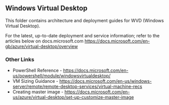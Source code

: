 ## Windows Virtual Desktop

This folder contains architecture and deployment guides for WVD (Windows Virtual Desktop).

For the latest, up-to-date deployment and service information; refer to the articles below on docs.microsoft.com
https://docs.microsoft.com/en-gb/azure/virtual-desktop/overview

### Other Links
* PowerShell Reference - https://docs.microsoft.com/en-us/powershell/module/windowsvirtualdesktop/
* VM Sizing Guidance - https://docs.microsoft.com/en-us/windows-server/remote/remote-desktop-services/virtual-machine-recs
* Creating master image - https://docs.microsoft.com/en-us/azure/virtual-desktop/set-up-customize-master-image

